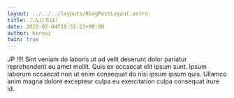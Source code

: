 ```yaml
---
layout: ../../../layouts/BlogPostLayout.astro
title: こんにちは!
date: 2022-02-04T19:51:23+00:00
author: kerouz
twin: true
---
```


JP !!!! Sint veniam do laboris ut ad velit deserunt dolor pariatur reprehenderit eu amet mollit. Quis ex occaecat elit ipsum sunt. Ipsum laborum occaecat non ut enim consequat do nisi ipsum ipsum quis. Ullamco anim magna dolore excepteur culpa eu exercitation culpa consequat irure id.
